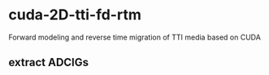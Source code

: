 # cuda-2D-tti-fd-rtm
Forward modeling and reverse time migration of TTI media based on CUDA
## extract ADCIGs
